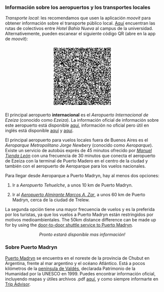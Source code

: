 ### Información sobre los aeropuertos y los transportes locales

_Transporte local_: les recomendamos que usen la aplicación _moovit_ para obtener 
información sobre el transporte público local. [Aquí](https://moovitapp.com/puerto_madryn-6141/poi/3051%20Bv.%20Almirante%20Brown/Hotel%20Bah%C3%ADa%20Nueva/es-419?ref=5&customerId=4908&fll=-42.76449_-65.034777&tll=-42.785873_-65.005766&t=1) encuentran las rutas de colectivos entre  _Hotel Bahía Nueva_ al campus de la universidad. Alternativemente, pueden escanear el siguiente código QR (abre en la app de _moovit_):

<p align="center"> 
<img src="images/bahia-to-campus-QR.png" alt="moovit-QR-code" width="200"/>
</p> 

El principal aeropuerto __internacional__ es el _Aeropuerto Internacional de Ezeiza_ (conocido 
como _Ezeiza_). La información oficial de
información sobre este aeropuerto está disponible [aquí](https://www.aa2000.com.ar/ezeiza),
información no oficial pero útil en inglés está disponible [aquí](https://www.buenos-aires-airport.com/ezeiza/) y [aquí](https://aeropuertoezeiza.net/en).

El principal aeropuerto para vuelos locales fuera de Buenos Aires es el _Aeroparque Metropolitano Jorge Newbery_ (conocido como _Aeroparque_). Existe un servicio de autobús exprés de 45 minutos ofrecido por [_Manuel Tienda León_](https://www.tiendaleon.com/) con una frecuencia de 30 minutos que conecta el aeropuerto de Ezeiza con la terminal de Puerto Madero en el centro de la ciudad y también con el aeropuerto de Aeroparque para los vuelos nacionales.  

Para llegar desde Aeroparque a Puerto Madryn, hay al menos dos opciones:

1. Ir a _Aeropuerto Tehuelche_, a unos 10 km de Puerto Madryn.

2. Ir al [_Aeropuerto Almirante Marcos A. Zar_](https://www.aeropuertotrelew.com/en/index.php), a unos 60 km de Puerto Madryn, cerca de la ciudad de Trelew. 

La segunda opción tiene una mayor frecuencia de vuelos y es la preferida por los turistas, ya que los vuelos a Puerto Madryn están restringidos por motivos medioambientales. The 50km distance difference can be made up for by using the [door-to-door shuttle service to Puerto Madryn](https://transferpmy.com/).

<p align=center><em>Pronto estará disponible mas información!</em></p>

### Sobre Puerto Madryn

[Puerto Madryn](https://en.wikipedia.org/wiki/Puerto_Madryn) se encuentra en el noreste de la provincia de Chubut en Argentina, frente al mar argentino y el océano Atlántico. Está a pocos kilómetros de la [península de Valdés](https://en.wikipedia.org/wiki/Valdes_Peninsula), declarada Patrimonio de la Humanidad por la UNESCO en 1999. Puedes encontrar información oficial, incluyendo mapas y útiles archivos .pdf [aquí](https://madryn.travel/en/), y como siempre informarte en [Trip Advisor](https://www.tripadvisor.com/Tourism-g312832-Puerto_Madryn_Province_of_Chubut_Patagonia-Vacations.html).
